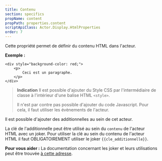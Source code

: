```yaml
---
title: Contenu
section: specifics
propName: content
propPath: properties.content
scriptApiClass: Actor.Display.HtmlProperties
order: 7
---
```

Cette propriété permet de définir du contenu HTML dans l'acteur.

**Exemple :**

```
<div style="background-color: red;">
    <p>
        Ceci est un paragraphe.
    </p>
</div>
```

> **Indication** Il est possible d'ajouter du Style CSS par l'intermédiaire de classe à l'intérieur d'une balise HTML `<style>`.
>
> Il n'est par contre pas possible d'ajouter du code Javascript. Pour cela, il faut utiliser les évènements de l'acteur.


Il est possible d'ajouter des additionnelles au sein de cet acteur.

La clé de l'additionnelle peut être utilisé au sein du `contenu` de l'acteur HTML avec un joker.
Pour utiliser la clé au sein du contenu de l'acteur HTML il faut OBLIGATOIREMENT utiliser le joker `{{cle_additionnelle}}`.

**Pour vous aider :**
La documentation concernant les joker et leurs utilisations peut être trouvée [à cette adresse]().

